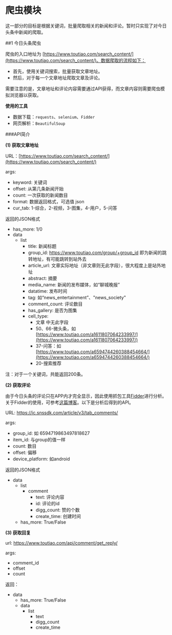 # 爬虫模块

这一部分的目标是根据关键词，批量爬取相关的新闻和评论。暂时只实现了对今日头条中新闻的爬取。

##1 今日头条爬虫

爬虫的入口地址为 [https://www.toutiao.com/search_content/](https://www.toutiao.com/search_content/)。数据爬取的流程如下：

- 首先，使用关键词搜索，批量获取文章地址。
- 然后，对于每一个文章地址爬取文章及评论。

需要注意的是，文章地址和评论内容需要通过API获得，而文章内容则需要爬虫模拟浏览器以获取。

**使用的工具**

- 数据下载：`requests`、`selenium`、`Fidder`
- 网页解析：`BeautifulSoup`

###API简介

**(1) 获取文章地址** 

URL：[https://www.toutiao.com/search_content/](https://www.toutiao.com/search_content/)

args:

- keyword: 关键词
- offset: 从第几条新闻开始
- count: 一次获取的新闻数目
- format: 数据返回格式，可选值 json
- cur_tab: 1-综合，2-视频，3-图集，4-用户，5-问答

返回的JSON格式

- has_more: 1/0
- data
  - list
    - title: 新闻标题
    - group_id: https://www.toutiao.com/group/+group_id 即为新闻的跳转地址，有可能跳转到站外去
    - article_url: 文章实际地址（非文章则无此字段），很大程度上是站外地址
    - abstract: 摘要
    - media_name: 新闻的发布媒体，如“聊城晚报”
    - datatime: 发布时间
    - tag: 如“news_entertainment”、"news_society"
    - comment_count: 评论数目
    - has_gallery: 是否为图集
    - cell_type: 
      - 文章 中无此字段
      - 50、66-微头条，如[https://www.toutiao.com/a1611807064233997/](https://www.toutiao.com/a1611807064233997/)
      - 37-问答：如[https://www.toutiao.com/a6594744260388454664/](https://www.toutiao.com/a6594744260388454664/)
      - 20-搜索推荐

注：对于一个关键词，共能返回200条。

**(2) 获取评论**

由于今日头条的评论只在APP内才完全显示，因此使用抓包工具[Fidder](https://www.telerik.com/download/fiddler)进行分析。关于Fidder的使用，可参考[这篇博客](https://blog.csdn.net/c406495762/article/details/76850843)。以下是分析后得到的API。

URL: https://ic.snssdk.com/article/v3/tab_comments/

args:

- group_id: 如 6594719863497818627
- item_id: 与group的值一样
- count: 数目
- offset: 偏移
- device_platform: 如android

返回的JSON格式

- data
  - list
    - comment
      - text: 评论内容
      - id: 评论的id
      - digg_count: 赞的个数
      - create_time: 创建时间
  - has_more: True/False

**(3) 获取回复**

url: https://www.toutiao.com/api/comment/get_reply/

args:

- comment_id
- offset
- count

返回：

- data
  - has_more: True/False
  - data
    - list
      - text
      - digg_count
      - create_time